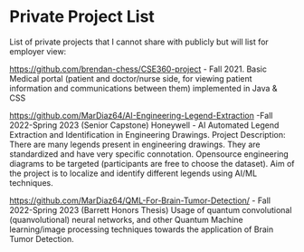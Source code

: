 # Private Project List
List of private projects that I cannot share with publicly but will list for employer view:


https://github.com/brendan-chess/CSE360-project - Fall 2021. 
Basic Medical portal (patient and doctor/nurse side, for viewing patient information and communications between them)
implemented in Java & CSS

https://github.com/MarDiaz64/AI-Engineering-Legend-Extraction -Fall 2022-Spring 2023 (Senior Capstone)
Honeywell - AI Automated Legend Extraction and Identification in Engineering Drawings.
Project Description: There are many legends present in engineering drawings. They are standardized and have very specific connotation. 
Opensource engineering diagrams to be targeted (participants are free to choose the dataset). Aim of the project is to localize and identify 
different legends using AI/ML techniques.


https://github.com/MarDiaz64/QML-For-Brain-Tumor-Detection/ - Fall 2022-Spring 2023 (Barrett Honors Thesis)
Usage of quantum convolutional (quanvolutional) neural networks, and other Quantum Machine learning/image 
processing techniques towards the application of Brain Tumor Detection.



